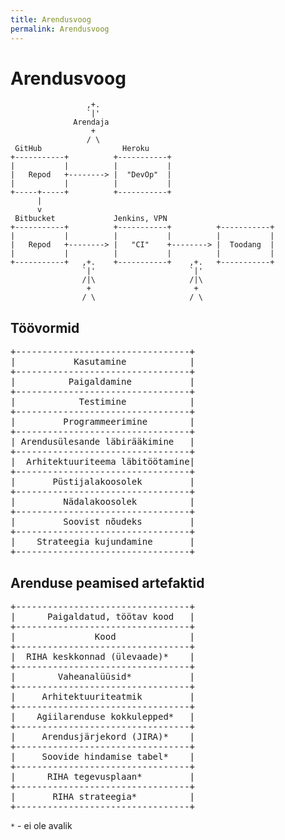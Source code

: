 ```yaml
---
title: Arendusvoog
permalink: Arendusvoog
---
```


# Arendusvoog

```
                 ,+.
                 `|'
              Arendaja
                  +
                 / \
 GitHub                  Heroku
+-----------+          +-----------+
|           |          |           |
|   Repod   +--------> |  "DevOp"  |
|           |          |           |
+-----+-----+          +-----------+
      |
      v
 Bitbucket             Jenkins, VPN
+-----------+          +-----------+          +-----------+
|           |          |           |          |           |
|   Repod   +--------> |   "CI"    +--------> |  Toodang  |
|           |          |           |          |           |
+-----------+   ,+.    +-----------+    ,+.   +-----------+
                `|'                     `|'
                /|\                     /|\
                 +                       +
                / \                     / \

```

## Töövormid

<pre>
+---------------------------------+
|           Kasutamine            |
+---------------------------------+
|          Paigaldamine           |
+---------------------------------+
|            Testimine            |
+---------------------------------+
|         Programmeerimine        |
+---------------------------------+
| Arendusülesande läbirääkimine   |
+---------------------------------+
|  Arhitektuuriteema läbitöötamine|
+---------------------------------+
|       Püstijalakoosolek         |
+---------------------------------+
|         Nädalakoosolek          |
+---------------------------------+
|         Soovist nõudeks         |
+---------------------------------+
|    Strateegia kujundamine       |
+---------------------------------+
</pre>  

## Arenduse peamised artefaktid

<pre>
+---------------------------------+
|      Paigaldatud, töötav kood   |
+---------------------------------+
|               Kood              |
+---------------------------------+
|  RIHA keskkonnad (ülevaade)*    |
+---------------------------------+
|        Vaheanalüüsid*           |
+---------------------------------+
|     Arhitektuuriteatmik         |
+---------------------------------+
|    Agiilarenduse kokkulepped*   |
+---------------------------------+
|     Arendusjärjekord (JIRA)*    |
+---------------------------------+
|     Soovide hindamise tabel*    |
+---------------------------------+
|      RIHA tegevusplaan*         |
+---------------------------------+
|       RIHA strateegia*          |
+---------------------------------+
</pre>  

`*` - ei ole avalik

